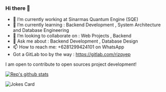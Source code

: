 ### Hi there 👋

- 🔭 I’m currently working at Sinarmas Quantum Engine (SQE)
- 🌱 I’m currently learning : Backend Development , System Architecture and Database Engineering
- 👯 I’m looking to collaborate on : Web Projects , Backend 
- 💬 Ask me about : Backend Development , Database Design
- 📫 How to reach me: +6281299424101 on WhatsApp
- Got a GitLab too by the way : https://gitlab.com/rizqyep


I am open to contribute to open sources project development!


[![Rep's github stats](https://github-readme-stats.vercel.app/api?username=rizqyep)](https://github.com/anuraghazra/github-readme-stats)

<!-- HTML -->
<img src="https://readme-jokes.vercel.app/api" alt="Jokes Card" />
